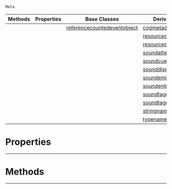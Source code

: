  `Meta`

|Methods|Properties|Base Classes|Derived Classes|
|---|---|---|---|
| | |[referencecountedeventobject](https://plasmaengine.github.io/PlasmaDocs/Plasma1/C++/code_reference/class_reference/referencecountedeventobject.md)|[cogmetadisplay](https://plasmaengine.github.io/PlasmaDocs/Plasma1/C++/code_reference/class_reference/cogmetadisplay.md)|
| | | |[resourcedisplayfunctions](https://plasmaengine.github.io/PlasmaDocs/Plasma1/C++/code_reference/class_reference/resourcedisplayfunctions.md)|
| | | |[resourcepackagedisplay](https://plasmaengine.github.io/PlasmaDocs/Plasma1/C++/code_reference/class_reference/resourcepackagedisplay.md)|
| | | |[soundattenuatordisplay](https://plasmaengine.github.io/PlasmaDocs/Plasma1/C++/code_reference/class_reference/soundattenuatordisplay.md)|
| | | |[soundcuedisplay](https://plasmaengine.github.io/PlasmaDocs/Plasma1/C++/code_reference/class_reference/soundcuedisplay.md)|
| | | |[sounddisplay](https://plasmaengine.github.io/PlasmaDocs/Plasma1/C++/code_reference/class_reference/sounddisplay.md)|
| | | |[soundemitterdisplay](https://plasmaengine.github.io/PlasmaDocs/Plasma1/C++/code_reference/class_reference/soundemitterdisplay.md)|
| | | |[soundentrydisplay](https://plasmaengine.github.io/PlasmaDocs/Plasma1/C++/code_reference/class_reference/soundentrydisplay.md)|
| | | |[soundtagdisplay](https://plasmaengine.github.io/PlasmaDocs/Plasma1/C++/code_reference/class_reference/soundtagdisplay.md)|
| | | |[soundtagentrydisplay](https://plasmaengine.github.io/PlasmaDocs/Plasma1/C++/code_reference/class_reference/soundtagentrydisplay.md)|
| | | |[stringnamedisplay](https://plasmaengine.github.io/PlasmaDocs/Plasma1/C++/code_reference/class_reference/stringnamedisplay.md)|
| | | |[typenamedisplay](https://plasmaengine.github.io/PlasmaDocs/Plasma1/C++/code_reference/class_reference/typenamedisplay.md)|


 #  Properties


---  
 #  Methods


---  
 

 